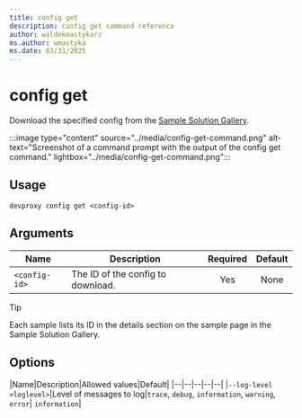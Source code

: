 ```yaml
---
title: config get
description: config get command reference
author: waldekmastykarz
ms.author: wmastyka
ms.date: 03/31/2025
---
```


# config get

Download the specified config from the [Sample Solution Gallery](https://aka.ms/devproxy/samples).

:::image type="content" source="../media/config-get-command.png" alt-text="Screenshot of a command prompt with the output of the config get command." lightbox="../media/config-get-command.png":::

## Usage

```console
devproxy config get <config-id>
```

## Arguments

| Name | Description | Required | Default |
| ---- | ----------- | :------: | :-----: |
| `<config-id>` | The ID of the config to download. | Yes | None |

> [!TIP]
> Each sample lists its ID in the details section on the sample page in the Sample Solution Gallery.

## Options

|Name|Description|Allowed values|Default|
|--|--|--|--|--|
|`--log-level <loglevel>`|Level of messages to log|`trace`, `debug`, `information`, `warning`, `error`| `information`|
